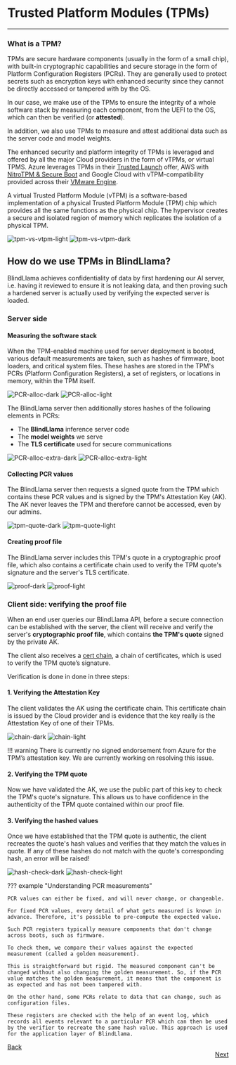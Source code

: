 # Trusted Platform Modules (TPMs)
________________________________________________________

### What is a TPM?

TPMs are secure hardware components (usually in the form of a small chip), with built-in cryptographic capabilities and secure storage in the form of Platform Configuration Registers (PCRs). They are generally used to protect secrets such as encryption keys with enhanced security since they cannot be directly accessed or tampered with by the OS. 

In our case, we make use of the TPMs to ensure the integrity of a whole software stack by measuring each component, from the UEFI to the OS, which can then be verified (or **attested**).

In addition, we also use TPMs to measure and attest additional data such as the server code and model weights.

The enhanced security and platform integrity of TPMs is leveraged and offered by all the major Cloud providers in the form of vTPMs, or virtual TPMS. Azure leverages TPMs in their [Trusted Launch](https://learn.microsoft.com/en-us/azure/virtual-machines/trusted-launch) offer, AWS with [NitroTPM & Secure Boot](https://aws.amazon.com/blogs/aws/amazon-ec2-now-supports-nitrotpm-and-uefi-secure-boot/) and Google Cloud with vTPM-compatibility provided across their [VMware Engine](https://cloud.google.com/vmware-engine/docs/vmware-ecosystem/howto-vtpm).

A virtual Trusted Platform Module (vTPM) is a software-based implementation of a physical Trusted Platform Module (TPM) chip which provides all the same functions as the physical chip. The hypervisor creates a secure and isolated region of memory which replicates the isolation of a physical TPM.

![tpm-vs-vtpm-light](../../assets/tpm-vs-vtpm-light.png#only-light)
![tpm-vs-vtpm-dark](../../assets/tpm-vs-vtpm-dark.png#only-dark)


## How do we use TPMs in BlindLlama?

BlindLlama achieves confidentiality of data by first hardening our AI server, i.e. having it reviewed to ensure it is not leaking data, and then proving such a hardened server is actually used by verifying the expected server is loaded. 

### Server side

#### Measuring the software stack

When the TPM-enabled machine used for server deployment is booted, various default measurements are taken, such as hashes of firmware, boot loaders, and critical system files. These hashes are stored in the TPM's PCRs (Platform Configuration Registers), a set of registers, or locations in memory, within the TPM itself.

![PCR-alloc-dark](../../assets/PCR-alloc-dark.png#only-dark)
![PCR-alloc-light](../../assets/pcr-alloc-light.png#only-light)

The BlindLlama server then additionally stores hashes of the following elements in PCRs:

+ The **BlindLlama** inference server code
+ The **model weights** we serve
+ The **TLS certificate** used for secure communications

![PCR-alloc-extra-dark](../../assets/PCR-alloc-extra-dark.png#only-dark)
![PCR-alloc-extra-light](../../assets/pcr-alloc-extra-light.png#only-light)

#### Collecting PCR values

The BlindLlama server then requests a signed quote from the TPM which contains these PCR values and is signed by the TPM's Attestation Key (AK). The AK never leaves the TPM and therefore cannot be accessed, even by our admins.

![tpm-quote-dark](../../assets/tpm-quote-dark.png#only-dark)
![tpm-quote-light](../../assets/tpm-quote-light.png#only-light)

#### Creating proof file

The BlindLlama server includes this TPM's quote in a cryptographic proof file, which also contains a certificate chain used to verify the TPM quote's signature and the server's TLS certificate.

![proof-dark](../../assets/proof-dark.png#only-dark)
![proof-light](../../assets/proof-light.png#only-light)

### Client side: verifying the proof file

When an end user queries our BlindLlama API, before a secure connection can be established with the server, the client will receive and verify the server's **cryptographic proof file**, which contains **the TPM's quote** signed by the private AK. 

The client also receives a [cert chain](https://www.ibm.com/docs/en/ztpf/1.1.0.15?topic=ca-certificate-chain-verification), a chain of certificates, which is used to verify the TPM quote’s signature.

Verification is done in done in three steps:

#### 1. Verifying the Attestation Key

The client validates the AK using the certificate chain. This certificate chain is issued by the Cloud provider and is evidence that the key really is the Attestation Key of one of their TPMs.

![chain-dark](../../assets/chain-dark.png#only-dark)
![chain-light](../../assets/chain-light.png#only-light)

!!! warning 
    There is currently no signed endorsement from Azure for the TPM’s attestation key. We are currently working on resolving this issue. 

#### 2. Verifying the TPM quote

Now we have validated the AK, we use the public part of this key to check the TPM's quote's signature. This allows us to have confidence in the authenticity of the TPM quote contained within our proof file.

#### 3. Verifying the hashed values

Once we have established that the TPM quote is authentic, the client recreates the quote's hash values and verifies that they match the values in quote. If any of these hashes do not match with the quote's corresponding hash, an error will be raised!

![hash-check-dark](../../assets/hash-check-dark.png#only-dark)
![hash-check-light](../../assets/hash-check-light.png#only-light)

??? example "Understanding PCR measurements"

    PCR values can either be fixed, and will never change, or changeable.

    For fixed PCR values, every detail of what gets measured is known in advance. Therefore, it's possible to pre-compute the expected value. 

    Such PCR registers typically measure components that don't change across boots, such as firmware. 

    To check them, we compare their values against the expected measurement (called a golden measurement). 

    This is straightforward but rigid. The measured component can't be changed without also changing the golden measurement. So, if the PCR value matches the golden measurement, it means that the component is as expected and has not been tampered with. 

    On the other hand, some PCRs relate to data that can change, such as configuration files. 

    These registers are checked with the help of an event log, which records all events relevant to a particular PCR which can then be used by the verifier to recreate the same hash value. This approach is used for the application layer of BlindLlama.


<div style="text-align: left;">
  <a href="../enclaves" class="btn">Back</a>
</div>

<div style="text-align: right;">
  <a href="../attested-tls" class="btn">Next</a>
</div>
